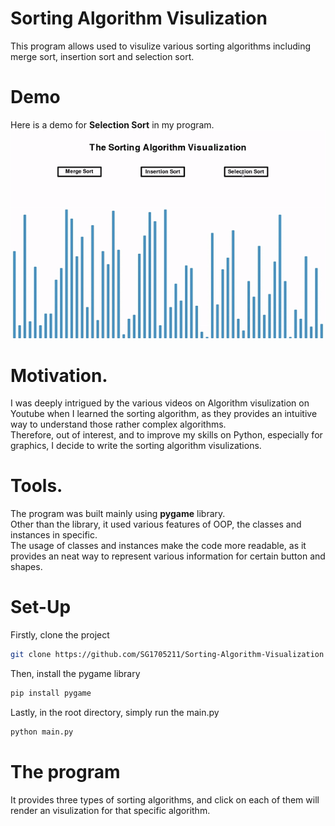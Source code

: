 # Sorting Algorithm Visulization
This program allows used to visulize various sorting algorithms including merge sort, insertion sort and selection sort.
# Demo
Here is a demo for **Selection Sort** in my program.\
![Alt Text](https://github.com/SG1705211/Sorting-Algorithm-Visualization/blob/a018e5d8dc8b5e0c844f00117ee1200d3ce8419f/Selection%20Demo.gif?raw=true)

# Motivation.
I was deeply intrigued by the various videos on Algorithm visulization on Youtube when I learned the sorting algorithm, as they provides an intuitive way to understand those rather complex algorithms. \
Therefore, out of interest, and to improve my skills on Python, especially for graphics, I decide to write the sorting algorithm visulizations.
# Tools.
The program was built mainly using  **pygame** library.\
Other than the library, it used various features of OOP, the classes and instances in specific.\
The usage of classes and instances make the code more readable, as it provides an neat way to represent various information for certain button and shapes.
# Set-Up 
Firstly, clone the project
```bash
git clone https://github.com/SG1705211/Sorting-Algorithm-Visualization
```
Then, install the pygame library
```bash
pip install pygame
```
Lastly, in the root directory, simply run the main.py
```bash
python main.py
```
# The program
It provides three types of sorting algorithms, and click on each of them will render an visulization for that specific algorithm.


